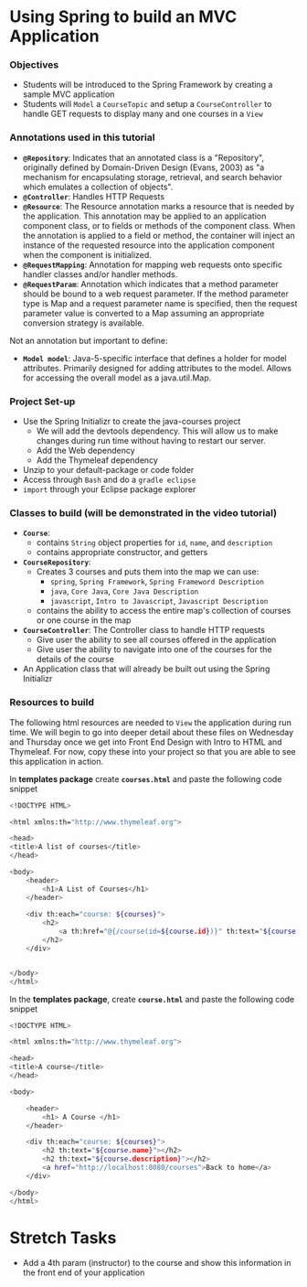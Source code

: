 # Using Spring to build an MVC Application

### Objectives
- Students will be introduced to the Spring Framework by creating a sample MVC application
- Students will `Model` a `CourseTopic` and setup a `CourseController` to handle GET requests to display many and one courses in a `View`

### Annotations used in this tutorial
- **`@Repository`**: Indicates that an annotated class is a "Repository", originally defined by Domain-Driven Design (Evans, 2003) as "a mechanism for encapsulating storage, retrieval, and search behavior which emulates a collection of objects".
- **`@Controller`**: Handles HTTP Requests
- **`@Resource`**: The Resource annotation marks a resource that is needed by the application. This annotation may be applied to an application component class, or to fields or methods of the component class. When the annotation is applied to a field or method, the container will inject an instance of the requested resource into the application component when the component is initialized.
- **`@RequestMapping`**: Annotation for mapping web requests onto specific handler classes and/or handler methods.
- **`@RequestParam`**: Annotation which indicates that a method parameter should be bound to a web request parameter. If the method parameter type is Map and a request parameter name is specified, then the request parameter value is converted to a Map assuming an appropriate conversion strategy is available. 

Not an annotation but important to define:
- **`Model model`**: Java-5-specific interface that defines a holder for model attributes. Primarily designed for adding attributes to the model. Allows for accessing the overall model as a java.util.Map.

### Project Set-up 
- Use the Spring Initializr to create the java-courses project
  - We will add the devtools dependency. This will allow us to make changes during run time without having to restart our server.
  - Add the Web dependency
  - Add the Thymeleaf dependency
- Unzip to your default-package or code folder 
- Access through `Bash` and do a `gradle eclipse`
- `import` through your Eclipse package explorer

### Classes to build (will be demonstrated in the video tutorial)
- **`Course`**: 
  - contains `String` object properties for `id`, `name`, and `description`
  - contains appropriate constructor, and getters 
- **`CourseRepository`**: 
	- Creates 3 courses and puts them into the map we can use:
		- `spring`, `Spring Framework`, `Spring Frameword Description`
		- `java`, `Core Java`, `Core Java Description`
		- `javascript`, `Intro to Javascript`, `Javascript Description`
 	- contains the ability to access the entire map's collection of courses or one course in the map
- **`CourseController`**: The Controller class to handle HTTP requests
	- Give user the ability to see all courses offered in the application
	- Give user the ability to navigate into one of the courses for the details of the course
- An Application class that will already be built out using the Spring Initializr

### Resources to build

The following html resources are needed to `View` the application during run time. We will begin to go into deeper detail about these files on Wednesday and Thursday once we get into Front End Design with Intro to HTML and Thymeleaf. For now, copy these into your project so that you are able to see this application in action.

In **templates package** create **`courses.html`** and paste the following code snippet
```bash
<!DOCTYPE HTML>

<html xmlns:th="http://www.thymeleaf.org">

<head>
<title>A list of courses</title>
</head>

<body>
	<header>
		<h1>A List of Courses</h1>
	</header>
	
	<div th:each="course: ${courses}">
		<h2>
			<a th:href="@{/course(id=${course.id})}" th:text="${course.name}"></a>
		</h2>
	</div>


</body>
</html>
```

In the **templates package**, create **`course.html`** and paste the following code snippet
```bash
<!DOCTYPE HTML>

<html xmlns:th="http://www.thymeleaf.org">

<head>
<title>A course</title>
</head>

<body>

	<header>
		<h1> A Course </h1>
	</header>

	<div th:each="course: ${courses}">
		<h2 th:text="${course.name}"></h2>
		<h2 th:text="${course.description}"></h2>
		<a href="http://localhost:8080/courses">Back to home</a>
	</div>

</body>
</html>
```


# Stretch Tasks
- Add a 4th param (instructor) to the course and show this information in the front end of your application

